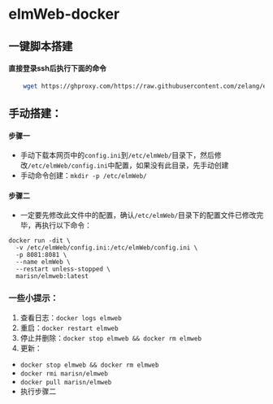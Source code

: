 # elmWeb-docker

## 一键脚本搭建

#### 直接登录ssh后执行下面的命令
```bash
    wget https://ghproxy.com/https://raw.githubusercontent.com/zelang/elmWeb-docker/main/elmWeb.sh && bash elmWeb.sh
````

## 手动搭建：

#### 步骤一

- 手动下载本网页中的`config.ini`到`/etc/elmWeb/`目录下，然后修改`/etc/elmWeb/config.ini`中配置，如果没有此目录，先手动创建
- 手动命令创建：`mkdir -p /etc/elmWeb/`

#### 步骤二

- 一定要先修改此文件中的配置，确认`/etc/elmWeb/`目录下的配置文件已修改完毕，再执行以下命令：

```shell
docker run -dit \
  -v /etc/elmWeb/config.ini:/etc/elmWeb/config.ini \
  -p 8081:8081 \
  --name elmWeb \
  --restart unless-stopped \
  marisn/elmweb:latest
```

### 一些小提示：
1. 查看日志：`docker logs elmweb`
2. 重启：`docker restart elmweb`
3. 停止并删除：`docker stop elmweb && docker rm elmweb`
4. 更新：
- `docker stop elmweb && docker rm elmweb`
- `docker rmi marisn/elmweb`
- `docker pull marisn/elmweb`
- 执行步骤二